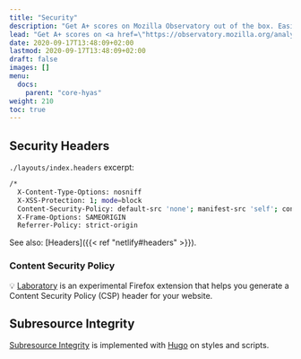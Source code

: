 ```yaml
---
title: "Security"
description: "Get A+ scores on Mozilla Observatory out of the box. Easily change the default Security Headers to suit your needs."
lead: "Get A+ scores on <a href=\"https://observatory.mozilla.org/analyze/hyas.netlify.app\" target=\"_blank\" rel=\"noopener\">Mozilla Observatory</a> out of the box. Easily change the default Security Headers to suit your needs."
date: 2020-09-17T13:48:09+02:00
lastmod: 2020-09-17T13:48:09+02:00
draft: false
images: []
menu: 
  docs:
    parent: "core-hyas"
weight: 210
toc: true
---
```


## Security Headers

`./layouts/index.headers` excerpt:

```bash
/*
  X-Content-Type-Options: nosniff
  X-XSS-Protection: 1; mode=block
  Content-Security-Policy: default-src 'none'; manifest-src 'self'; connect-src 'self'; font-src 'self'; img-src 'self'; script-src 'self'; style-src 'self'
  X-Frame-Options: SAMEORIGIN
  Referrer-Policy: strict-origin
```

See also: [Headers]({{< ref "netlify#headers" >}}).

### Content Security Policy
💡 [Laboratory](https://addons.mozilla.org/nl/firefox/addon/laboratory-by-mozilla/) is an experimental Firefox extension that helps you generate a Content Security Policy (CSP) header for your website.

## Subresource Integrity
[Subresource Integrity](https://developer.mozilla.org/en-US/docs/Web/Security/Subresource_Integrity) is implemented with [Hugo](https://gohugo.io/hugo-pipes/fingerprint/) on styles and scripts.
